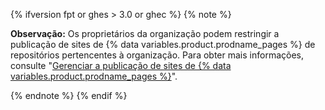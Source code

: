 {% ifversion fpt or ghes > 3.0 or ghec %}
{% note %}

**Observação:** Os proprietários da organização podem restringir a publicação de sites de {% data variables.product.prodname_pages %} de repositórios pertencentes à organização. Para obter mais informações, consulte "[Gerenciar a publicação de sites de {% data variables.product.prodname_pages %}](/organizations/managing-organization-settings/managing-the-publication-of-github-pages-sites-for-your-organization)".

{% endnote %}
{% endif %}

